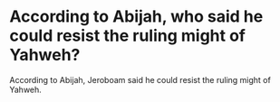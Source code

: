 # According to Abijah, who said he could resist the ruling might of Yahweh?

According to Abijah, Jeroboam said he could resist the ruling might of Yahweh.
